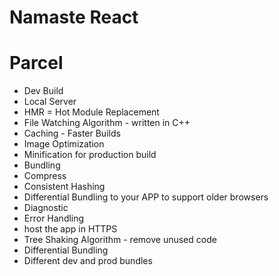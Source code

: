 # Namaste React

# Parcel

- Dev Build
- Local Server
- HMR = Hot Module Replacement
- File Watching Algorithm - written in C++
- Caching - Faster Builds
- Image Optimization
- Minification for production build
- Bundling
- Compress
- Consistent Hashing
- Differential Bundling to your APP to support older browsers
- Diagnostic
- Error Handling
- host the app in HTTPS
- Tree Shaking Algorithm - remove unused code
- Differential Bundling
- Different dev and prod bundles

